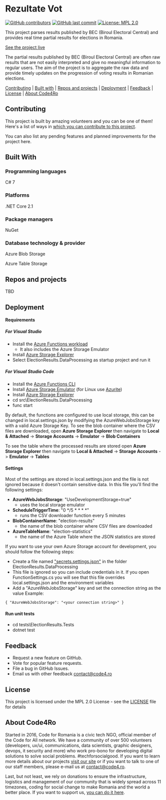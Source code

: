 # Rezultate Vot 

[![GitHub contributors](https://img.shields.io/github/contributors/code4romania/rezultate-vot.svg?style=for-the-badge)](https://github.com/code4romania/rezultate-vot/graphs/contributors) [![GitHub last commit](https://img.shields.io/github/last-commit/code4romania/rezultate-vot.svg?style=for-the-badge)](https://github.com/code4romania/rezultate-vot/commits/master) [![License: MPL 2.0](https://img.shields.io/badge/license-MPL%202.0-brightgreen.svg?style=for-the-badge)](https://opensource.org/licenses/MPL-2.0)

This project parses results published by BEC (Biroul Electoral Central) and provides real time partial results for elections in Romania.

[See the project live](insert_link_here)

The partial results published by BEC (Biroul Electoral Central) are often raw results that are not easily interpreted and give no meaningful information to regular users. The aim of the project is to aggregate the raw data and provide timely updates on the progression of voting results in Romanian elections.

[Contributing](#contributing) | [Built with](#built-with) | [Repos and projects](#repos-and-projects) | [Deployment](#deployment) | [Feedback](#feedback) | [License](#license) | [About Code4Ro](#about-code4ro)

## Contributing

This project is built by amazing volunteers and you can be one of them! Here's a list of ways in [which you can contribute to this project](.github/CONTRIBUTING.MD).

You can also list any pending features and planned improvements for the project here.

## Built With

### Programming languages

C# 7

### Platforms

.NET Core 2.1

### Package managers

NuGet

### Database technology & provider

Azure Blob Storage

Azure Table Storage

## Repos and projects

TBD

## Deployment

#### Requirements

##### For Visual Studio
- Install the [Azure Functions workload](https://docs.microsoft.com/en-us/azure/azure-functions/functions-develop-vs)
  - It also includes the Azure Storage Emulator
- Install [Azure Storage Explorer](https://azure.microsoft.com/en-us/features/storage-explorer/)
- Select ElectionResults.DataProcessing as startup project and run it

##### For Visual Studio Code
- Install the [Azure Functions CLI](https://github.com/Azure/azure-functions-core-tools)
- Install [Azure Storage Emulator](https://go.microsoft.com/fwlink/?linkid=717179&clcid=0x409) (for Linux use [Azurite](https://github.com/azure/azurite))
- Install [Azure Storage Explorer](https://azure.microsoft.com/en-us/features/storage-explorer/) 
- cd src\ElectionResults.DataProcessing
- func start

By default, the functions are configured to use local storage, this can be changed in local.settings.json by modifying the AzureWebJobsStorage key with a valid Azure Storage Key.
To see the blob container where the CSV files are downloaded, open **Azure Storage Explorer** then navigate to **Local & Attached** -> **Storage Accounts** -> **Emulator** -> **Blob Containers**

To see the table where the processed results are stored open **Azure Storage Explorer** then navigate to **Local & Attached** -> **Storage Accounts** -> **Emulator** -> **Tables**

#### Settings
Most of the settings are stored in local.settings.json and the file is not ignored because it doesn't contain sensitive data.
In this file you'll find the following settings:
- **AzureWebJobsStorage**: "UseDevelopmentStorage=true"
  - uses the local storage emulator
- **ScheduleTriggerTime**: "0 */5 * * * *"
  - runs the CSV downloader function every 5 minutes
- **BlobContainerName**: "election-results"
  - the name of the blob container where CSV files are downloaded
- **AzureTableName**: "election-statistics"
  - the name of the Azure Table where the JSON statistics are stored
  
If you want to use your own Azure Storage account for development, you should follow the following steps:
- Create a file named ["secrets.settings.json"](https://www.tomfaltesek.com/azure-functions-local-settings-json-and-source-control/) in the folder ElectionResults.DataProcessing
- This file is ignored so you can include credentials in it. If you open FunctionSettings.cs you will see that this file overrides local.settings.json and the environment variables
- Add a "AzureWebJobsStorage" key and set the connection string as the value
Example:

`
{
  "AzureWebJobsStorage": "<your connection string>"
}
`

#### Run unit tests
- cd tests\ElectionResults.Tests
- dotnet test


## Feedback

* Request a new feature on GitHub.
* Vote for popular feature requests.
* File a bug in GitHub Issues.
* Email us with other feedback contact@code4.ro

## License 

This project is licensed under the MPL 2.0 License - see the [LICENSE](LICENSE) file for details

## About Code4Ro

Started in 2016, Code for Romania is a civic tech NGO, official member of the Code for All network. We have a community of over 500 volunteers (developers, ux/ui, communications, data scientists, graphic designers, devops, it security and more) who work pro-bono for developing digital solutions to solve social problems. #techforsocialgood. If you want to learn more details about our projects [visit our site](https://www.code4.ro/en/) or if you want to talk to one of our staff members, please e-mail us at contact@code4.ro.

Last, but not least, we rely on donations to ensure the infrastructure, logistics and management of our community that is widely spread across 11 timezones, coding for social change to make Romania and the world a better place. If you want to support us, [you can do it here](https://code4.ro/en/donate/).
